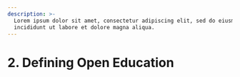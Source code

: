 ```yaml
---
description: >-
  Lorem ipsum dolor sit amet, consectetur adipiscing elit, sed do eiusmod tempor
  incididunt ut labore et dolore magna aliqua.
---
```


# 2. Defining Open Education




